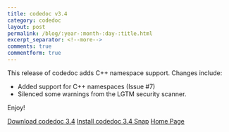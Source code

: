 ```yaml
---
title: codedoc v3.4
category: codedoc
layout: post
permalink: /blog/:year-:month-:day-:title.html
excerpt_separator: <!--more-->
comments: true
commentform: true
---
```


This release of codedoc adds C++ namespace support. Changes include:

- Added support for C++ namespaces (Issue #7)
- Silenced some warnings from the LGTM security scanner.

Enjoy!

<a class="btn btn-primary" href="https://github.com/michaelrsweet/codedoc/releases/tag/v3.4">Download codedoc 3.4</a>
<a class="btn btn-default" href="https://snapcraft.io/codedoc">Install codedoc 3.4 Snap</a>
<a class="btn btn-default" href="/codedoc/index.html">Home Page</a>
